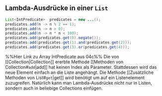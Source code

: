 ## Lambda-Ausdrücke in einer `List`
```java
List<IntPredicate>  predicates = new ...();
predicates.add(n -> n % 2 == 1);
predicates.add(n -> n > 0);
predicates.add(n -> n * n < 100);
predicates.add(predicates.get(0).negate());
predicates.add(predicates.get(1).and(predicates.get(2)));
predicates.add(predicates.get(3).or(predicates.get(4)));
```
%%Hier Link zu Array IntPredicate aus 04c%%
Die von [[Collection|Collection]] ererbte Methode [[Methoden von Collection#`add`|add]] hat keinen Index als Parameter. Stattdessen wird das neue Element einfach an die Liste angehängt. Die Methode [[Zusätzliche Methoden von List#`get`|get]] wird benötigt um auf ein Listenelement zuzugreifen. Natürlich kann man Lambda-Ausdrücke nicht nur in Listen, sondern auch in beliebige Collections einfügen.